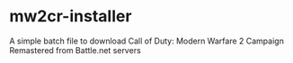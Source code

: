 # mw2cr-installer
A simple batch file to download Call of Duty: Modern Warfare 2 Campaign Remastered from Battle.net servers
